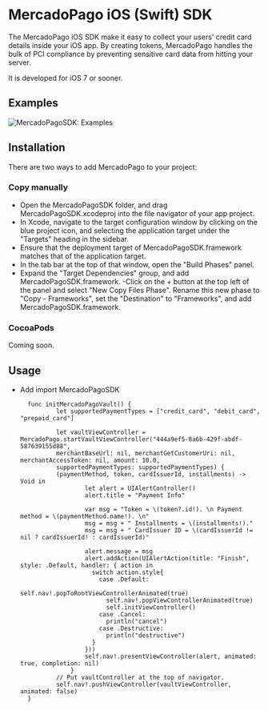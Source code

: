 # MercadoPago iOS (Swift) SDK
The MercadoPago iOS SDK make it easy to collect your users' credit card details inside your iOS app. By creating tokens, MercadoPago handles the bulk of PCI compliance by preventing sensitive card data from hitting your server.

It is developed for iOS 7 or sooner.

## Examples

![MercadoPagoSDK: Examples](https://raw.githubusercontent.com/mercadopago/sdk-ios/master/Screenshots/mercadopagosdk.png?token=AEMe-evtNJbwTxgKnHqB79kI889JOuxzks5VLocBwA%3D%3D)

## Installation

There are two ways to add MercadoPago to your project:

### Copy manually

- Open the MercadoPagoSDK folder, and drag MercadoPagoSDK.xcodeproj into the file navigator of your app project.
- In Xcode, navigate to the target configuration window by clicking on the blue project icon, and selecting the application target under the "Targets" heading in the sidebar.
- Ensure that the deployment target of MercadoPagoSDK.framework matches that of the application target.
- In the tab bar at the top of that window, open the "Build Phases" panel.
- Expand the "Target Dependencies" group, and add MercadoPagoSDK.framework.
-Click on the + button at the top left of the panel and select "New Copy Files Phase". Rename this new phase to "Copy - Frameworks", set the "Destination" to "Frameworks", and add MercadoPagoSDK.framework.

### CocoaPods

Coming soon.

Usage
-----
- Add import MercadoPagoSDK

        func initMercadoPagoVault() {
                let supportedPaymentTypes = ["credit_card", "debit_card", "prepaid_card"]
        
                let vaultViewController = MercadoPago.startVaultViewController("444a9ef5-8a6b-429f-abdf-587639155d88", 
                merchantBaseUrl: nil, merchantGetCustomerUri: nil, merchantAccessToken: nil, amount: 10.0, 
                supportedPaymentTypes: supportedPaymentTypes) { 
                (paymentMethod, token, cardIssuerId, installments) -> Void in
                        let alert = UIAlertController()
                        alert.title = "Payment Info"
                
                        var msg = "Token = \(token?.id!). \n Payment method = \(paymentMethod.name!). \n"
                        msg = msg + " Installments = \(installments!)."
                        msg = msg + " CardIssuer ID = \(cardIssuerId != nil ? cardIssuerId! : cardIssuerId)"
                
                        alert.message = msg
                        alert.addAction(UIAlertAction(title: "Finish", style: .Default, handler: { action in
                          switch action.style{
                            case .Default:
                              self.nav!.popToRootViewControllerAnimated(true)
                              self.nav!.popViewControllerAnimated(true)
                              self.initViewController()
                            case .Cancel:
                              println("cancel")
                            case .Destructive:
                              println("destructive")
                          }
                        }))
                        self.nav!.presentViewController(alert, animated: true, completion: nil)
                    }
                // Put vaultController at the top of navigator.
                self.nav!.pushViewController(vaultViewController, animated: false)
        }

